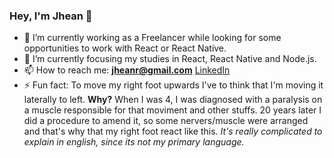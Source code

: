 ### Hey, I'm Jhean 👋

- 🔭 I’m currently working as a Freelancer while looking for some opportunities to work with React or React Native.
- 🌱 I’m currently focusing my studies in React, React Native and Node.js.
- 📫 How to reach me: **jheanr@gmail.com** [LinkedIn](https://www.linkedin.com/in/jheanramos/)
- ⚡ Fun fact: To move my right foot upwards I've to think that I'm moving it laterally to left. **Why?** When I was 4, I was diagnosed with a paralysis on a muscle responsible for that moviment and other stuffs. 20 years later I did a procedure to amend it, so some nervers/muscle were arranged and that's why that my right foot react like this. *It's really complicated to explain in english, since its not my primary language.*
